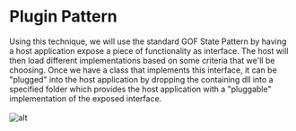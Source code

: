 # Plugin Pattern

Using this technique, we will use the standard GOF State Pattern by having a host application expose a piece of functionality as interface. The host will then load different implementations based on some criteria that we'll be choosing. Once we have a class that implements this interface, it can be "plugged" into the host application by dropping the containing dll into a specified folder which provides the host application with a "pluggable" implementation of the exposed interface.
<br/>
<br/>
![alt](https://process.filestackapi.com/cache=expiry:max/resize=width:1050/6B5KZWSSvmwriEa9VJyg)
